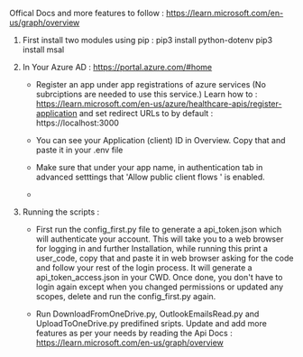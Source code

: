 Offical Docs and more features to follow : https://learn.microsoft.com/en-us/graph/overview

1. First install two modules using pip : 
    pip3 install python-dotenv
    pip3 install msal

2. In Your Azure AD : https://portal.azure.com/#home
     - Register an app under app registrations of azure services (No subrciptions are needed to use this service.)
        Learn how to : https://learn.microsoft.com/en-us/azure/healthcare-apis/register-application
        and set redirect URLs to by default : https://localhost:3000
     - You can see your Application (client) ID in Overview. Copy that and paste it in your .env file
     - Make sure that under your app name, in authentication tab in advanced setttings that 'Allow public client flows
' is enabled.
  
     - 
4. Running the scripts :
     - First run the config_first.py file to generate a api_token.json which will authenticate your account.
         This will take you to a web browser for logging in and further Installation, while running this print a user_code, copy that and            paste it in web browser asking for the code and follow your rest of the login process.
         It will generate a api_token_access.json in your CWD. Once done, you don't have to login again except when you changed permissions           or updated any scopes, delete and run the config_first.py  again. 
     
      - Run DownloadFromOneDrive.py, OutlookEmailsRead.py and UploadToOneDrive.py predifined sripts. Update and add more features as per your needs by reading the Api Docs :  https://learn.microsoft.com/en-us/graph/overview
